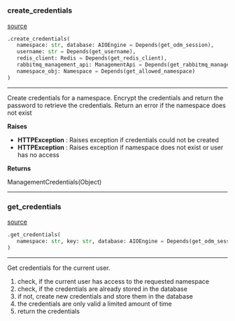 #


### create_credentials
[source](https://github.com/llxp/chain-factory/blob/master/api/routes/v1/credentials.py/#L42)
```python
.create_credentials(
   namespace: str, database: AIOEngine = Depends(get_odm_session),
   username: str = Depends(get_username),
   redis_client: Redis = Depends(get_redis_client),
   rabbitmq_management_api: ManagementApi = Depends(get_rabbitmq_management_api),
   namespace_obj: Namespace = Depends(get_allowed_namespace)
)
```

---
Create credentials for a namespace.
Encrypt the credentials and
return the password to retrieve the credentials.
Return an error if the namespace does not exist


**Raises**

* **HTTPException**  : Raises exception if credentials could not be created
* **HTTPException**  : Raises exception if namespace does not exist or user
    has no access


**Returns**

ManagementCredentials(Object)

----


### get_credentials
[source](https://github.com/llxp/chain-factory/blob/master/api/routes/v1/credentials.py/#L99)
```python
.get_credentials(
   namespace: str, key: str, database: AIOEngine = Depends(get_odm_session)
)
```

---
Get credentials for the current user.
1. check, if the current user has access to the requested namespace
2. check, if the credentials are already stored in the database
3. if not, create new credentials and store them in the database
4. the credentials are only valid a limited amount of time
5. return the credentials
